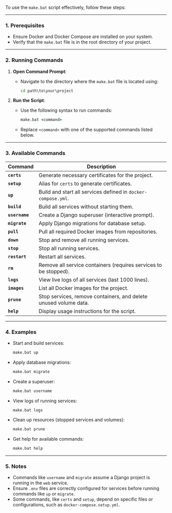To use the `make.bat` script effectively, follow these steps:

---

### **1. Prerequisites**
- Ensure Docker and Docker Compose are installed on your system.
- Verify that the `make.bat` file is in the root directory of your project.

---

### **2. Running Commands**
1. **Open Command Prompt**:
   - Navigate to the directory where the `make.bat` file is located using:
     ```cmd
     cd path\to\your\project
     ```

2. **Run the Script**:
   - Use the following syntax to run commands:
     ```cmd
     make.bat <command>
     ```
   - Replace `<command>` with one of the supported commands listed below.

---

### **3. Available Commands**

| Command       | Description                                                                                  |
|---------------|----------------------------------------------------------------------------------------------|
| **`certs`**   | Generate necessary certificates for the project.                                             |
| **`setup`**   | Alias for `certs` to generate certificates.                                                  |
| **`up`**      | Build and start all services defined in `docker-compose.yml`.                                |
| **`build`**   | Build all services without starting them.                                                    |
| **`username`**| Create a Django superuser (interactive prompt).                                              |
| **`migrate`** | Apply Django migrations for database setup.                                                  |
| **`pull`**    | Pull all required Docker images from repositories.                                           |
| **`down`**    | Stop and remove all running services.                                                        |
| **`stop`**    | Stop all running services.                                                                   |
| **`restart`** | Restart all services.                                                                        |
| **`rm`**      | Remove all service containers (requires services to be stopped).                             |
| **`logs`**    | View live logs of all services (last 1000 lines).                                            |
| **`images`**  | List all Docker images for the project.                                                      |
| **`prune`**   | Stop services, remove containers, and delete unused volume data.                             |
| **`help`**    | Display usage instructions for the script.                                                   |

---

### **4. Examples**
- Start and build services:
  ```cmd
  make.bat up
  ```

- Apply database migrations:
  ```cmd
  make.bat migrate
  ```

- Create a superuser:
  ```cmd
  make.bat username
  ```

- View logs of running services:
  ```cmd
  make.bat logs
  ```

- Clean up resources (stopped services and volumes):
  ```cmd
  make.bat prune
  ```

- Get help for available commands:
  ```cmd
  make.bat help
  ```

---

### **5. Notes**
- Commands like `username` and `migrate` assume a Django project is running in the `web` service.
- Ensure `.env` files are correctly configured for services before running commands like `up` or `migrate`. 
- Some commands, like `certs` and `setup`, depend on specific files or configurations, such as `docker-compose.setup.yml`.
